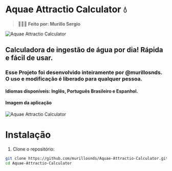 # Aquae Attractio Calculator 💧

> 👨🏻‍💻 **Feito por: Murillo Sergio**

![Aquae Attractio Calculator](https://i.imgur.com/OT9SZ1J.png)

## Calculadora de ingestão de água por dia! Rápida e fácil de usar.

### Esse Projeto foi desenvolvido inteiramente por @murillosnds. O uso e modificação é liberado para qualquer pessoa.

#### Idiomas disponíveis: Inglês, Português Brasileiro e Espanhol. 

#### Imagem da aplicação
![Aquae Attractio Calculator](https://i.ibb.co/RkQynZy8/calculator-aquae.png)

# Instalação
1. Clone o repositório:

```bash
git clone https://github.com/murillosnds/Aquae-Attractio-Calculator.git
cd Aquae-Attractio-Calculator

